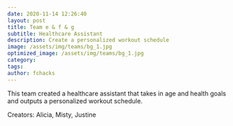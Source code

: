 ```yaml
---
date: 2020-11-14 12:26:40
layout: post
title: Team e & f & g
subtitle: Healthcare Assistant
description: Create a personalized workout schedule
image: /assets/img/teams/bg_1.jpg
optimized_image: /assets/img/teams/bg_1.jpg
category:
tags:
author: fchacks
---
```


This team created a healthcare assistant that takes in age and health goals and outputs a personalized workout schedule.

Creators: Alicia, Misty, Justine
